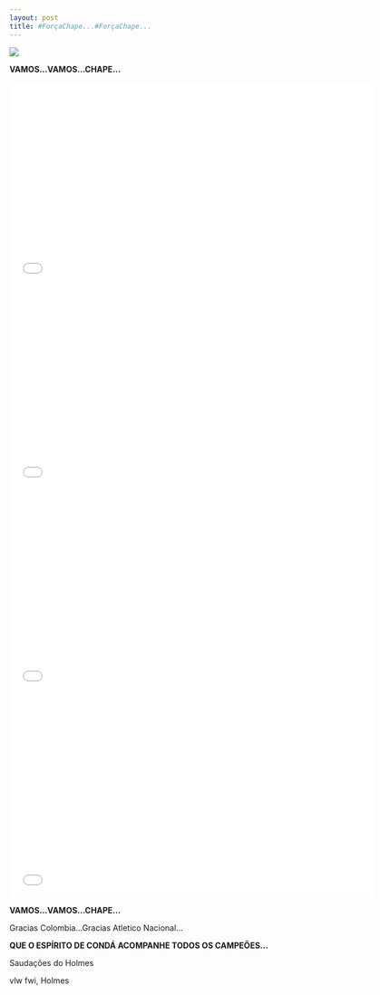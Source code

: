 ```yaml
---
layout: post
title: #ForçaChape...#ForçaChape...
---
```

<img src="http://www.auplod.com/u/paduol8ccf5.png">

<p style="text-align: justify;"><strong>VAMOS...VAMOS...CHAPE...</strong></p> 

<iframe width="640" height="360" src="//www.youtube.com/embed/mcW4Fi5uGLk" frameborder="0" allowfullscreen></iframe>

<iframe width="640" height="360" src="//www.youtube.com/embed/eCTrfJb1F1U" frameborder="0" allowfullscreen></iframe>

<iframe width="640" height="360" src="//www.youtube.com/embed/iSh5A6tXd50" frameborder="0" allowfullscreen></iframe>

<iframe width="640" height="360" src="//www.youtube.com/embed/8oU2RN3PAfY" frameborder="0" allowfullscreen></iframe>

<p style="text-align: justify;"><strong>VAMOS...VAMOS...CHAPE...</strong></p>

<p style="text-align: justify;">Gracias Colombia...Gracias Atletico Nacional...</p>

<p style="text-align: justify;"><strong>QUE O ESPÍRITO DE CONDÁ ACOMPANHE TODOS OS CAMPEÕES...</strong></p>

<p style="text-align: justify;">Saudações do Holmes</strong></p> 

vlw fwi, Holmes
